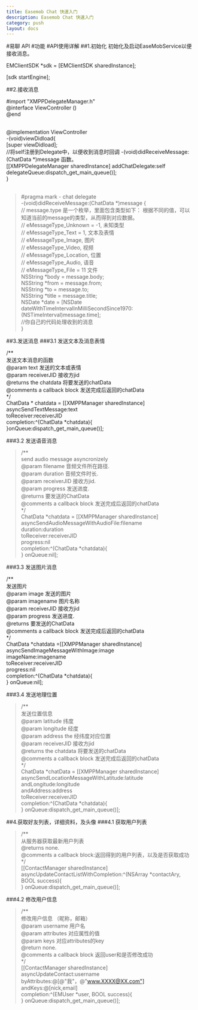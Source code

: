 ```yaml
---
title: Easemob Chat 快速入门
description: Easemob Chat 快速入门
category: push
layout: docs
---
```

#易聊 API
#功能
#API使用详解
##1.初始化
初始化及启动EaseMobService以便接收消息。
>
EMClientSDK *sdk = [EMClientSDK sharedInstance];
>
[sdk startEngine];

##2.接收消息 
>
\#import "XMPPDelegateManager.h"  
@interface ViewController () <XMPPChatProtocol>  
@end
<br/>
<br/>
>
@implementation ViewController  
-(void)viewDidload{  
[super viewDidload];  
//将self注册到Delegate中，以便收到消息时回调 -(void)didReceiveMessage:(ChatData *)message 函数。  
[[XMPPDelegateManager sharedInstance] addChatDelegate:self delegateQueue:dispatch_get_main_queue()];  
}
<br/>
<br/> 
>\#pragma mark - chat delegate  
-(void)didReceiveMessage:(ChatData *)message {  
// message.type 是一个枚举，里面包含类型如下： 根据不同的值，可以知道当前的message的类型，从而得到对应数据。  
// eMessageType_Unknown = -1,   未知类型  
// eMessageType_Text = 1,       文本及表情  
// eMessageType_Image,          图片  
// eMessageType_Video,          视频  
// eMessageType_Location,       位置  
// eMessageType_Audio,          语音  
// eMessageType_File = 11       文件  
NSString *body = message.body;  
NSString *from = message.from;  
NSString *to = message.to;  
NSString *title = message.title;  
NSDate *date = [NSDate 
        dateWithTimeIntervalInMilliSecondSince1970:
        (NSTimeInterval)message.time];  
        //你自己的代码处理收到的消息  
        }
        

##3.发送消息
###3.1 发送文本及消息表情
>  
/**  
 发送文本消息的函数  
  @param text 发送的文本或表情  
  @param receiverJID 接收方jid  
  @returns the chatdata 将要发送的chatData  
  @comments a callback block 发送完成后返回的chatData  
  */  
  ChatData * chatdata = [[XMPPManager sharedInstance] asyncSendTextMessage:text  
  toReceiver:receiverJID  
  completion:^(ChatData *chatdata){  
  }onQueue:dispatch_get_main_queue()];
  
###3.2 发送语音消息
>/**  
send audio message asyncronizely  
@param filename 音频文件所在路径.  
@param duration 音频文件时长.  
@param receiverJID 接收方jid.  
@param progress 发送进度.  
@returns 要发送的ChatData  
@comments a callback block 发送完成后返回的chatData  
 */  
 ChatData *chatdata = [[XMPPManager sharedInstance] asyncSendAudioMessageWithAudioFile:filename  
  duration:duration  
  toReceiver:receiverJID  
  progress:nil   
  completion:^(ChatData *chatdata){  
  } onQueue:nil];
  
###3.3 发送图片消息
>  
/**  
发送图片  
@param image 发送的图片  
@param imagename 图片名称  
@param receiverJID 接收方jid  
@param progress 发送进度.  
@returns 要发送的ChatData  
@comments a callback block 发送完成后返回的chatData  
*/  
ChatData *chatdata =[[XMPPManager sharedInstance] asyncSendImageMessageWithImage:image  
imageName:imagename  
toReceiver:receiverJID  
progress:nil  
 completion:^(ChatData *chatdata){  
 } onQueue:nil];
 
###3.4 发送地理位置
>/**    
发送位置信息  
@param latitude 纬度  
@param longitude 经度  
@param address the 经纬度对应位置  
@param receiverJID 接收方jid  
@returns the chatdata 将要发送的chatData  
@comments a callback block 发送完成后返回的chatData  
*/  
ChatData *chatData = [[XMPPManager sharedInstance] asyncSendLocationMessageWithLatitude:latitude  
andLongitude:longitude  
andAddress:address  
toReceiver:receiverJID  
completion:^(ChatData *chatdata){  
} onQueue:dispatch_get_main_queue()];

##4.获取好友列表，详细资料，及头像
###4.1 获取用户列表
>/**   
从服务器获取最新用户列表    
@returns none.   
 @comments a callback block:返回得到的用户列表，以及是否获取成功    
 */  
 [[ContactManager sharedInstance]  asyncUpdateContactListWithCompletion:\^(NSArray *contactAry, BOOL success){  
  } onQueue:dispatch_get_main_queue()];

###4.2 修改用户信息
>/**  
 修改用户信息 （昵称，邮箱）  
 @param username 用户名  
 @param attributes  对应属性的值  
 @param keys 对应attributes的key  
 @return none.  
 @comments a callback block 返回user和是否修改成功  
 */  
 [[ContactManager sharedInstance]  
 asyncUpdateContact:username  
 byAttributes:@[@"我"，@"www.XXXX@XX.com"]  
  andKeys:@[nick,email]  
  completion:\^(EMUser *user, BOOL success){  
  } onQueue:dispatch_get_main_queue()];
